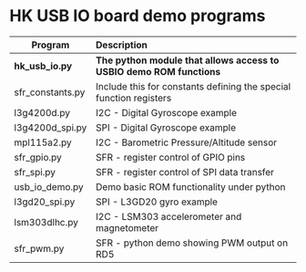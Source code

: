 HK USB IO board demo programs  
=============================  
|**Program**|**Description**|
|-------|:-----------|
|**hk_usb_io.py**|**The python module that allows access to USBIO demo ROM functions**  |
|sfr_constants.py|Include this for constants defining the special function registers  |
|l3g4200d.py|I2C - Digital Gyroscope example  |
|l3g4200d_spi.py|SPI - Digital Gyroscope example  |
|mpl115a2.py|I2C - Barometric Pressure/Altitude sensor  |
|sfr_gpio.py|SFR - register control of GPIO pins  |
|sfr_spi.py|SFR - register control of SPI data transfer  |
|usb_io_demo.py|Demo basic ROM functionality under python  |
|l3gd20_spi.py|SPI - L3GD20 gyro example  |
|lsm303dlhc.py|I2C - LSM303 accelerometer and magnetometer  |
|sfr_pwm.py|SFR - python demo showing PWM output on RD5  |


